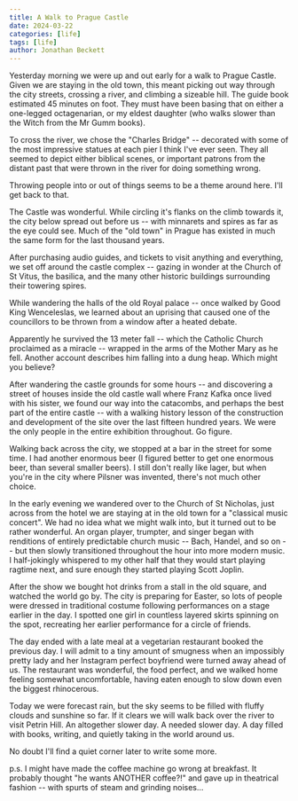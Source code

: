 ```yaml
---
title: A Walk to Prague Castle
date: 2024-03-22
categories: [life]
tags: [life]
author: Jonathan Beckett
---
```


Yesterday morning we were up and out early for a walk to Prague Castle. Given we are staying in the old town, this meant picking out way through the city streets, crossing a river, and climbing a sizeable hill. The guide book estimated 45 minutes on foot. They must have been basing that on either a one-legged octagenarian, or my eldest daughter (who walks slower than the Witch from the Mr Gumm books).

To cross the river, we chose the "Charles Bridge" -- decorated with some of the most impressive statues at each pier I think I've ever seen. They all seemed to depict either biblical scenes, or important patrons from the distant past that were thrown in the river for doing something wrong.

Throwing people into or out of things seems to be a theme around here. I'll get back to that.

The Castle was wonderful. While circling it's flanks on the climb towards it, the city below spread out before us -- with minnarets and spires as far as the eye could see. Much of the "old town" in Prague has existed in much the same form for the last thousand years.

After purchasing audio guides, and tickets to visit anything and everything, we set off around the castle complex -- gazing in wonder at the Church of St Vitus, the basilica, and the many other historic buildings surrounding their towering spires.

While wandering the halls of the old Royal palace -- once walked by Good King Wenceleslas, we learned about an uprising that caused one of the councillors to be thrown from a window after a heated debate.

Apparently he survived the 13 meter fall -- which the Catholic Church proclaimed as a miracle -- wrapped in the arms of the Mother Mary as he fell. Another account describes him falling into a dung heap. Which might you believe?

After wandering the castle grounds for some hours -- and discovering a street of houses inside the old castle wall where Franz Kafka once lived with his sister, we found our way into the catacombs, and perhaps the best part of the entire castle -- with a walking history lesson of the construction and development of the site over the last fifteen hundred years. We were the only people in the entire exhibition throughout. Go figure.

Walking back across the city, we stopped at a bar in the street for some time. I had another enormous beer (I figured better to get one enormous beer, than several smaller beers). I still don't really like lager, but when you're in the city where Pilsner was invented, there's not much other choice.

In the early evening we wandered over to the Church of St Nicholas, just across from the hotel we are staying at in the old town for a "classical music concert". We had no idea what we might walk into, but it turned out to be rather wonderful. An organ player, trumpter, and singer began with renditions of entirely predictable church music -- Bach, Handel, and so on -- but then slowly transitioned throughout the hour into more modern music. I half-jokingly whispered to my other half that they would start playing ragtime next, and sure enough they started playing Scott Joplin.

After the show we bought hot drinks from a stall in the old square, and watched the world go by. The city is preparing for Easter, so lots of people were dressed in traditional costume following performances on a stage earlier in the day. I spotted one girl in countless layered skirts spinning on the spot, recreating her earlier performance for a circle of friends.

The day ended with a late meal at a vegetarian restaurant booked the previous day. I will admit to a tiny amount of smugness when an impossibly pretty lady and her Instagram perfect boyfriend were turned away ahead of us. The restaurant was wonderful, the food perfect, and we walked home feeling somewhat uncomfortable, having eaten enough to slow down even the biggest rhinocerous.

Today we were forecast rain, but the sky seems to be filled with fluffy clouds and sunshine so far. If it clears we will walk back over the river to visit Petrin Hill. An altogether slower day. A needed slower day. A day filled with books, writing, and quietly taking in the world around us.

No doubt I'll find a quiet corner later to write some more.

p.s. I might have made the coffee machine go wrong at breakfast. It probably thought "he wants ANOTHER coffee?!" and gave up in theatrical fashion -- with spurts of steam and grinding noises...